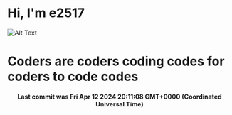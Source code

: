 # Hi, I'm e2517

![Alt Text](https://github.com/E2517/e2517/blob/master/images/background.gif)

# Coders are coders coding codes for coders to code codes

<h4 align="center">Last commit was Fri Apr 12 2024 20:11:08 GMT+0000 (Coordinated Universal Time)</h4>
